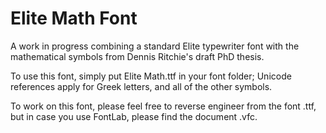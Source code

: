 # Elite Math Font
 A work in progress combining a standard Elite typewriter font with the mathematical symbols from Dennis Ritchie's draft PhD thesis. 

To use this font, simply put Elite Math.ttf in your font folder; Unicode references apply for Greek letters, and all of the other symbols.

To work on this font, please feel free to reverse engineer from the font .ttf, but in case you use FontLab, please find the document .vfc.
